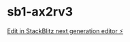 # sb1-ax2rv3

[Edit in StackBlitz next generation editor ⚡️](https://stackblitz.com/~/github.com/cpenree/sb1-ax2rv3)